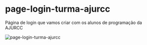# page-login-turma-ajurcc
Página de login que vamos criar com os alunos de programação da AJURCC

![page-login-turma-ajurcc]()

